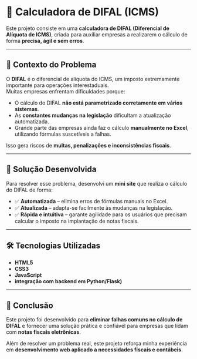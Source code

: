# 🧮 Calculadora de DIFAL (ICMS)

Este projeto consiste em uma **calculadora de DIFAL (Diferencial de Alíquota de ICMS)**, criada para auxiliar empresas a realizarem o cálculo de forma **precisa, ágil e sem erros**.

---

## 📌 Contexto do Problema

O **DIFAL** é o diferencial de alíquota do ICMS, um imposto extremamente importante para operações interestaduais.  
Muitas empresas enfrentam dificuldades porque:

- O cálculo do DIFAL **não está parametrizado corretamente em vários sistemas**.
- As **constantes mudanças na legislação** dificultam a atualização automatizada.
- Grande parte das empresas ainda faz o cálculo **manualmente no Excel**, utilizando fórmulas suscetíveis a falhas.

Isso gera riscos de **multas, penalizações e inconsistências fiscais**.

---

## 🚀 Solução Desenvolvida

Para resolver esse problema, desenvolvi um **mini site** que realiza o cálculo do DIFAL de forma:

- ✅ **Automatizada** – elimina erros de fórmulas manuais no Excel.  
- ✅ **Atualizada** – adapta-se facilmente às mudanças na legislação.  
- ✅ **Rápida e intuitiva** – garante agilidade para os usuários que precisam calcular o imposto na implantação de notas fiscais.  

---

## 🛠️ Tecnologias Utilizadas

- **HTML5**  
- **CSS3**  
- **JavaScript**  
- **integração com backend em Python/Flask)**

---

## 📖 Conclusão

Este projeto foi desenvolvido para **eliminar falhas comuns no cálculo de DIFAL** e fornecer uma solução prática e confiável para empresas que lidam com **notas fiscais eletrônicas**.  

Além de resolver um problema real, este projeto reforça minha experiência em **desenvolvimento web aplicado a necessidades fiscais e contábeis**.
